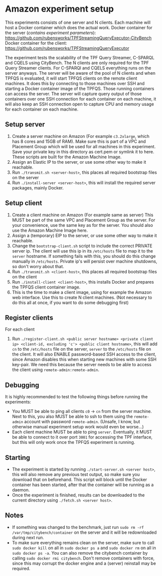 # Amazon experiment setup

This experiments consists of one server and N clients.
Each machine will host a Docker container which does the actual work.
Docker container for the server (*contains experiment parameters*): https://github.com/rubensworks/TPFStreamingQueryExecutor-CityBench
Docker container for the client: https://github.com/rubensworks/TPFStreamingQueryExecutor

The experiment tests the scalability of the TPF Query Streamer, C-SPARQL and CQELS using CityBench.
The N clients are only required for the TPF Query Streamer clients. For C-SPARQl and CQELS everything runs on the server anyways.
The server will be aware of the pool of N clients and when TPFQS is evaluated, it will start TPFQS clients on the remote client machines.
It does this by connecting to those machines over SSH and starting a Docker container image of the TPFQS.
Those running containers can access the server.
The server will capture query output of those containers over one SSH connection for each container on each machine,
it will also keep an SSH connection open to capture CPU and memory usage for each container on each machine.

## Setup server
1. Create a server machine on Amazon (For example `c3.2xlarge`, which has 8 cores and 15GB of RAM).
   Make sure this is part of a VPC and Placement Group which will be used for all machines in this experiment.
   Save your private key in this directory as cert.pem or symlink it to here.
   These scripts are built for the Amazon Machine Image.
2. Assign an Elastic IP to the server, or use some other way to make it reachable.
3. Run `./transmit.sh <server-host>`, this places all required bootstrap files on the server
4. Run `./install-server <server-host>`, this will install the required server packages, mainly Docker.

## Setup client
1. Create a client machine on Amazon (For example same as server)
   This MUST be part of the same VPC and Placement Group as the server.
   For your convenience, use the same key as for the server.
   You should also use the Amazon Machine Image here.
2. Assign a (temporary) EIP to the server, or use some other way to make it reachable.
3. Change the `bootstrap-client.sh` script to include the correct PRIVATE server ip.
   The client will use this ip in its `/etc/hosts` file to map it to the `server` hostname.
   If something fails with this, you should do this change manually in `/etc/hosts`.
   Private ip's will persist over machine shutdowns, so don't worry about that.
3. Run `./transmit.sh <client-host>`, this places all required bootstrap files on the client
4. Run `./install-client <client-host>`, this installs Docker and prepares the TPFQS client container image.
5. This is the time to make a client image, using for example the Amazon web interface.
   Use this to create N client machines. (Not necessary to do this all at once, if you want to do some debugging first)

## Register clients
For each client
1. Run `./register-client.sh <public server hostname> <private client ip> <client-id, excluding 'c'> <public client hostname>`,
   this will add `cn` to the `/etc/hosts` file on the server, `server` to the `/etc/hosts` file on the client.
   It will also ENABLE password-based SSH access to the client, since Amazon disables this when starting new machines with some SSH key-pair.
   We need this because the server needs to be able to access the client using `remote-admin:remote-admin`.

## Debugging
It is highly recommended to test the following things before running the experiments:
* You MUST be able to ping all clients `c0` -> `cn` from the server machine.
  Next to this, you also MUST be able to ssh to them using the `remote-admin` account with password `remote-admin`. (Unsafe, I know, but otherwise manual experiment setup work would even be worse...)
* Each client machine MUST be able to ping `server`. Eventually, it MUST be able to connect to it over port `3001` for accessing the TPF interface, but
  this will only work once the TPFQS experiment is running.

## Starting
* The experiment is started by running `./start-server.sh <server host>`, this will also remove any previous test output, so make sure you download that on beforehand.
  This script will block until the Docker container has been started, after that the container will be running as a daemon.
* Once the experiment is finished, results can be downloaded to the current directory using `./fetch.sh <server host>`.

## Notes
* If something was changed to the benchmark, just run `sudo rm -rf /var/tmp/citybench/container` on the server and it will be redownloaded during next run.
* To make sure everything remains clean on the server, make sure to call `sudo docker kill` on all in `sudo docker ps a` and `sudo docker rm` on all in `sudo docker ps -a`.
  You can also remove the citybench container by calling `sudo docker rmi citybench`.
  Don't remove containers with force, since this may corrupt the docker engine and a (server) reinstall may be required.

